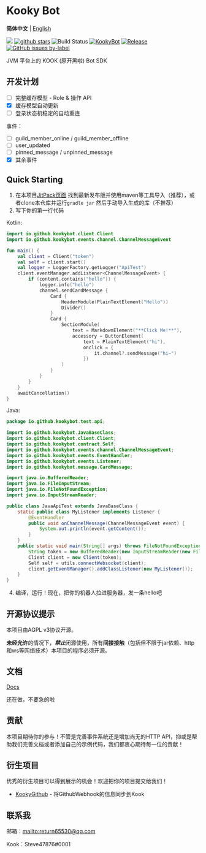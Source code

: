 # Kooky Bot

**简体中文** | [English](README_en.md)

[![](https://img.shields.io/github/contributors/KookyBot/KookyBot)](https://github.com/KookyBot/KookyBot/graphs/contributors)
[![github stars](https://img.shields.io/github/stars/KookyBot/KookyBot)](https://github.com/KookyBot/KookyBot/stargazers)
![Build Status](https://www.travis-ci.org/KookyBot/KookyBot.svg?branch=master)
[![KookyBot](https://www.kaiheila.cn/api/v3/badge/guild?guild_id=6435808750354421&style=3)](https://kaihei.co/wnWOP9)
[![Release](https://jitpack.io/v/KookyBot/KookyBot.svg)](https://jitpack.io/#KookyBot/KookyBot)
[![GitHub issues by-label](https://img.shields.io/github/issues/KookyBot/KookyBot)](https://github.com/KookyBot/KookyBot/issues?q=is%3Aissue+is%3Aopen)

JVM 平台上的 KOOK (原开黑啦) Bot SDK

## 开发计划

- [ ] 完整缓存模型 - Role & 操作 API
- [x] 缓存模型自动更新
- [ ] 登录状态机稳定的自动重连

事件：

- [ ] guild_member_online / guild_member_offline
- [ ] user_updated
- [ ] pinned_message / unpinned_message
- [x] 其余事件

## Quick Starting

1. 在本项目[JitPack页面](https://jitpack.io/#KookyBot/KookyBot) 找到最新发布版并使用maven等工具导入（推荐），或者clone本仓库并运行`gradle jar`
   然后手动导入生成的库（不推荐）
2. 写下你的第一行代码

Kotlin:

```kotlin
import io.github.kookybot.client.Client
import io.github.kookybot.events.channel.ChannelMessageEvent

fun main() {
    val client = Client("token")
    val self = client.start()
    val logger = LoggerFactory.getLogger("ApiTest")
    client.eventManager.addListener<ChannelMessageEvent> {
        if (content.contains("hello")) {
            logger.info("hello")
            channel.sendCardMessage {
                Card {
                    HeaderModule(PlainTextElement("Hello"))
                    Divider()
                }
                Card {
                    SectionModule(
                        text = MarkdownElement("**Click Me!**"),
                        accessory = ButtonElement(
                            text = PlainTextElement("hi"),
                            onclick = {
                                it.channel?.sendMessage("hi~")
                            })
                    )
                }
            }
        }
    }
    awaitCancellation()
}
```

Java:

```java
package io.github.kookybot.test.api;

import io.github.kookybot.JavaBaseClass;
import io.github.kookybot.client.Client;
import io.github.kookybot.contract.Self;
import io.github.kookybot.events.channel.ChannelMessageEvent;
import io.github.kookybot.events.EventHandler;
import io.github.kookybot.events.Listener;
import io.github.kookybot.message.CardMessage;

import java.io.BufferedReader;
import java.io.FileInputStream;
import java.io.FileNotFoundException;
import java.io.InputStreamReader;

public class JavaApiTest extends JavaBaseClass {
    static public class MyListener implements Listener {
        @EventHandler
        public void onChannelMessage(ChannelMessageEvent event) {
            System.out.println(event.getContent());
        }
    }
    public static void main(String[] args) throws FileNotFoundException {
        String token = new BufferedReader(new InputStreamReader(new FileInputStream("data/token.txt"))).lines().toList().get(0);
        Client client = new Client(token);
        Self self = utils.connectWebsocket(client);
        client.getEventManager().addClassListener(new MyListener());
    }
}
```

4. 编译，运行！现在，把你的机器人拉进服务器，发一条hello吧

## 开源协议提示

本项目由AGPL v3协议开源。

**未经允许**的情况下，***禁止***闭源使用，所有**间接接触**（包括但不限于jar依赖、http和ws等网络技术）本项目的程序必须开源。

## 文档

[Docs](docs/zh-cn/index.md)

还在做，不要急的啦

## 贡献

本项目期待你的参与！不管是完善事件系统还是增加尚无的HTTP API，抑或是帮助我们完善文档或者添加自己的示例代码，我们都衷心期待每一位的贡献！

## 衍生项目

优秀的衍生项目可以得到展示的机会！欢迎把你的项目提交给我们！

- [KookyGithub](https://github.com/zly2006/KookyGithub) - 将GithubWebhook的信息同步到Kook

## 联系我

邮箱：<mailto:return65530@qq.com>

Kook：Steve47876#0001